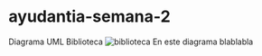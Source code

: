 # ayudantia-semana-2
Diagrama UML Biblioteca
![biblioteca](https://github.com/azambrano02/ayudantia-semana-2/assets/146024498/38f9d13a-d147-4c51-9353-56e12c59eb2e)
En este diagrama blablabla
